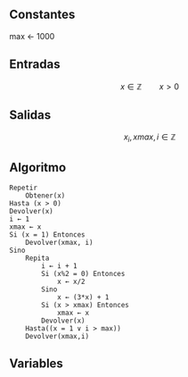 ## Constantes
max &larr; 1000
## Entradas
$$x \in \mathbb{Z} \qquad x>0 $$
## Salidas
$$x_i, xmax, i \in \mathbb{Z}$$
<!-- ## Operacion -->

## Algoritmo
```
Repetir  
    Obtener(x)  
Hasta (x > 0)
Devolver(x)  
i ← 1  
xmax ← x  
Si (x = 1) Entonces  
    Devolver(xmax, i)  
Sino
    Repita
        i ← i + 1
        Si (x%2 = 0) Entonces
            x ← x/2    
        Sino
            x ← (3*x) + 1
        Si (x > xmax) Entonces
            xmax ← x        
        Devolver(x)
    Hasta((x = 1 ∨ i > max))
    Devolver(xmax,i)
```

## Variables
